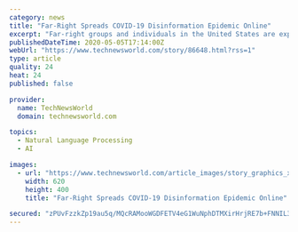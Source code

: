 ```yaml
---
category: news
title: "Far-Right Spreads COVID-19 Disinformation Epidemic Online"
excerpt: "Far-right groups and individuals in the United States are exploiting the COVID-19 pandemic to promote disinformation, hate, extremism and authoritarianism, according to a think tank report. \"COVID-19 has been seized by far-right groups as an opportunity to call for extreme violence,"
publishedDateTime: 2020-05-05T17:14:00Z
webUrl: "https://www.technewsworld.com/story/86648.html?rss=1"
type: article
quality: 24
heat: 24
published: false

provider:
  name: TechNewsWorld
  domain: technewsworld.com

topics:
  - Natural Language Processing
  - AI

images:
  - url: "https://www.technewsworld.com/article_images/story_graphics_xlarge/xl-2020-infodemic-1.jpg"
    width: 620
    height: 400
    title: "Far-Right Spreads COVID-19 Disinformation Epidemic Online"

secured: "zPUvFzzkZp19au5q/MQcRAMooWGDFETV4eG1WuNphDTMXirHrjRE7b+FNNIL3/NEqc/hNRgCxeE45FhnWGPYEWKXS0IeYlQhYknDp3iuOdaswhxOprdeqONVgmwGMRYU0qGVkAmAOgGc6gIp39ADuBgnXzZlZgp7pZ3Wth73q7iHVxvwmQBZWMr2bIXsswNDV6xaNdjPvFJRtdTvnTwZo+vq1nZJcxn4JygOa11Hc5pUVzyo+6d5Si4dCEeuQRAGw2ewUgExp739QeupwF0+SBWiIvnhRvfo/VKrccDXxr+tYmmzlFhLzSFdXm/xSSWS;7gYoPLwUlu+sT7d25u8WIQ=="
---
```


